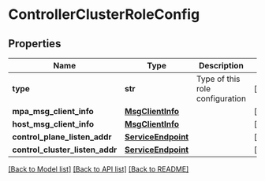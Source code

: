 # ControllerClusterRoleConfig

## Properties
Name | Type | Description | Notes
------------ | ------------- | ------------- | -------------
**type** | **str** | Type of this role configuration | [optional] 
**mpa_msg_client_info** | [**MsgClientInfo**](MsgClientInfo.md) |  | [optional] 
**host_msg_client_info** | [**MsgClientInfo**](MsgClientInfo.md) |  | [optional] 
**control_plane_listen_addr** | [**ServiceEndpoint**](ServiceEndpoint.md) |  | [optional] 
**control_cluster_listen_addr** | [**ServiceEndpoint**](ServiceEndpoint.md) |  | [optional] 

[[Back to Model list]](../README.md#documentation-for-models) [[Back to API list]](../README.md#documentation-for-api-endpoints) [[Back to README]](../README.md)

